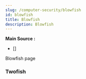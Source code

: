 ```yaml
---
slug: /computer-security/blowfish
id: blowfish
title: Blowfish
description: Blowfish
---
```


**Main Source :**

- [] 

Blowfish page

### Twofish
